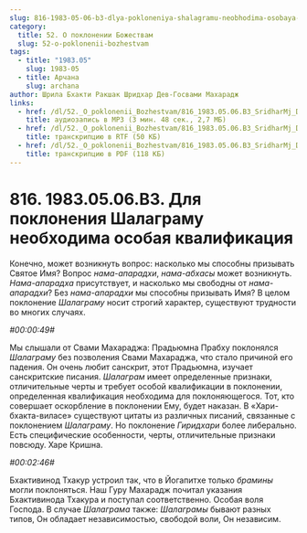 ```yaml
---
slug: 816-1983-05-06-b3-dlya-pokloneniya-shalagramu-neobhodima-osobaya-kvalifikatsiya
category:
  title: 52. О поклонении Божествам
  slug: 52-o-poklonenii-bozhestvam
tags:
  - title: "1983.05"
    slug: 1983-05
  - title: Арчана
    slug: archana
author: Шрила Бхакти Ракшак Шридхар Дев-Госвами Махарадж
links:
  - href: /dl/52._O_poklonenii_Bozhestvam/816_1983.05.06.B3_SridharMj_Dlya_pokloneniya_Shalagramu_neobhodima_osobaya_kvalifikaciya.mp3
    title: аудиозапись в MP3 (3 мин. 48 сек., 2,7 МБ)
  - href: /dl/52._O_poklonenii_Bozhestvam/816_1983.05.06.B3_SridharMj_Dlya_pokloneniya_Shalagramu_neobhodima_osobaya_kvalifikaciya.rtf
    title: транскрипцию в RTF (50 КБ)
  - href: /dl/52._O_poklonenii_Bozhestvam/816_1983.05.06.B3_SridharMj_Dlya_pokloneniya_Shalagramu_neobhodima_osobaya_kvalifikaciya.pdf
    title: транскрипцию в PDF (118 КБ)
---
```


# 816. 1983.05.06.B3. Для поклонения Шалаграму необходима особая квалификация

Конечно, может возникнуть вопрос: насколько мы способны призывать Святое Имя? Вопрос *нама-апарадхи*, *нама-абхасы* может возникнуть. *Нама-апарадха* присутствует, и насколько мы свободны от *нама-апарадхи*? Без *нама-апарадхи* мы способны призывать Имя? В целом поклонение *Шалаграму* носит строгий характер, существуют трудности во многих случаях.

*#00:00:49#*

Мы слышали от Свами Махараджа: Прадьюмна Прабху поклонялся *Шалаграму* без позволения Свами Махараджа, что стало причиной его падения. Он очень любит санскрит, этот Прадьюмна, изучает санскритские писания. *Шалаграм* имеет определенные признаки, отличительные черты и требует особой квалификации в поклонении, определенная квалификация необходима для поклоняющегося. Тот, кто совершает оскорбление в поклонении Ему, будет наказан. В «Хари-бхакта-виласе» существуют цитаты из различных писаний, связанные с поклонением *Шалаграму*. Но поклонение *Гиридхари* более либерально. Есть специфические особенности, черты, отличительные признаки повсюду. Харе Кришна.

*#00:02:46#*

Бхактивинод Тхакур устроил так, что в Йогапитхе только *брамины* могли поклоняться. Наш Гуру Махарадж почитал указания Бхактивинода Тхакура и поступал соответственно. Особая воля Господа. В случае *Шалаграма* также: *Шалаграмы* бывают разных типов, Он обладает независимостью, свободой воли, Он независим.

